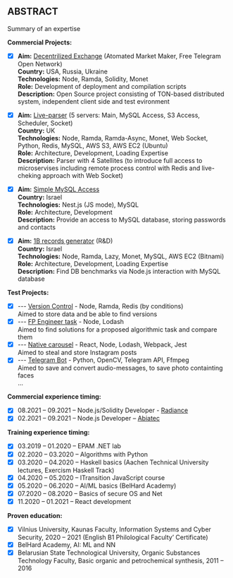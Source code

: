 ## ABSTRACT

Summary of an expertise

**Commercial Projects:**

 - [x] **Aim:** [Decentrilized Exchange](https://github.com/lenchevskii/dex-clean) (Atomated Market Maker, Free Telegram Open Network)<br />
       **Country:** USA, Russia, Ukraine<br />
       **Technologies:** Node, Ramda, Solidity, Monet<br />
       **Role:** Development of deployment and compilation scripts<br />
       **Description:** Open Source project consisting of TON-based distributed system, independent client side and test evironment

 - [x] **Aim:** [Live-parser](https://github.com/lenchevskii/massive-parser) (5 servers: Main, MySQL Access, S3 Access, Scheduler, Socket)<br />
       **Country:** UK<br />
       **Technologies:** Node, Ramda, Ramda-Async, Monet, Web Socket, Python, Redis, MySQL, AWS S3, AWS EC2 (Ubuntu)<br />
       **Role:** Architecture, Development, Loading Expertise<br />
       **Description:** Parser with 4 Satellites (to introduce full access to microservises including remote process control with Redis and live-cheking approach with Web Socket) 

 - [x] **Aim:** [Simple MySQL Access](https://github.com/lenchevskii/yumi-api)<br />
       **Country:** Israel<br />
       **Technologies:** Nest.js (JS mode), MySQL<br />
       **Role:** Architecture, Development<br />
       **Description:** Provide an access to MySQL database, storing passwords and contacts

 - [x] **Aim:** [1B records generator](https://github.com/lenchevskii/generator) (R&D)<br /> 
       **Country:** Israel<br />
       **Technologies:** Node, Ramda, Lazy, Monet, MySQL, AWS EC2 (Bitnami)<br />
       **Role:** Architecture, Development, Loading Expertise<br />
       **Description:** Find DB benchmarks via Node.js interaction with MySQL database

**Test Projects:**

 - [x]  --- [Version Control](https://github.com/lenchevskii/knoow-data-storage-api-excercise) - Node, Ramda, Redis (by conditions)<br />
            Aimed to store data and be able to find versions
 - [x]  --- [FP Engineer task](https://github.com/lenchevskii/solve-the-word) - Node, Lodash<br />
            Aimed to find solutions for a proposed algorithmic task and compare them
 - [x]  --- [Native carousel](https://github.com/lenchevskii/visualworm) - React, Node, Lodash, Webpack, Jest<br />
            Aimed to steal and store Instagram posts
 - [x]  --- [Telegram Bot](https://github.com/lenchevskii/audio_dot_bot) - Python, OpenCV, Telegram API, Ffmpeg<br />
            Aimed to save and convert audio-messages, to save photo containting faces<br />
  ...

**Commercial experience timing:**
 
 - [x] 08.2021 – 09.2021 – Node.js/Solidity Developer - [Radiance](https://radianceteam.com/)
 - [x] 02.2021 – 09.2021 – Node.js Developer – [Abiatec](http://abiatec.com/)

**Training experience timing:**

 - [x] 03.2019 – 01.2020 – EPAM .NET lab
 - [x] 02.2020 – 03.2020 – Algorithms with Python
 - [x] 03.2020 – 04.2020 – Haskell basics (Aachen Technical University lectures, Exercism Haskell Track)
 - [x] 04.2020 – 05.2020 – ITransition JavaScript course
 - [x] 05.2020 – 06.2020 – AI/ML basics (BelHard Academy)
 - [x] 07.2020 – 08.2020 – Basics of secure OS and Net
 - [x] 11.2020 – 01.2021 – React development

 **Proven education:**

 - [x] Vilnius University, Kaunas Faculty, Information Systems and Cyber Security, 2020 – 2021 (English B1 Philological Faculty’ Certificate)
 - [x] BelHard Academy, AI: ML and NN
 - [x] Belarusian State Technological University, Organic Substances Technology Faculty, Basic organic and petrochemical synthesis, 2011 – 2016
